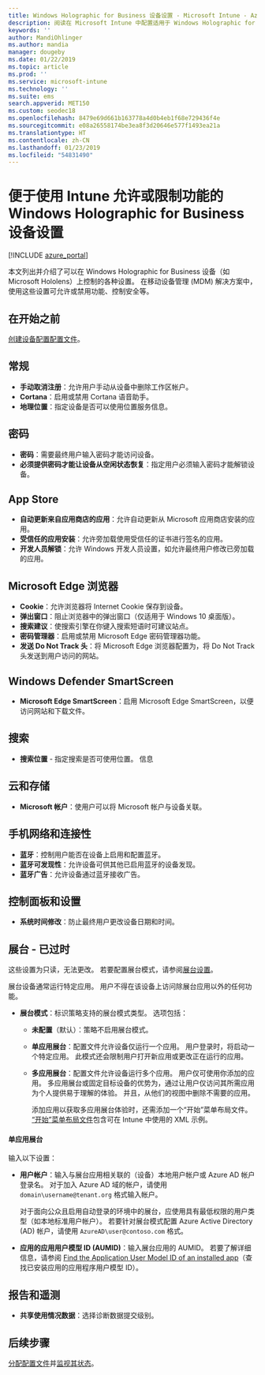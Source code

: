 ```yaml
---
title: Windows Holographic for Business 设备设置 - Microsoft Intune - Azure | Microsoft Docs
description: 阅读在 Microsoft Intune 中配置适用于 Windows Holographic for Business 的设备限制的相关信息并进行配置，包括注销、地理位置、密码、从应用商店安装应用、Microsoft Edge 中的 Cookie 和弹出窗口、Windows Defender、搜索、云和存储、蓝牙连接、系统时间，以及 Azure 中的使用情况数据。
keywords: ''
author: MandiOhlinger
ms.author: mandia
manager: dougeby
ms.date: 01/22/2019
ms.topic: article
ms.prod: ''
ms.service: microsoft-intune
ms.technology: ''
ms.suite: ems
search.appverid: MET150
ms.custom: seodec18
ms.openlocfilehash: 8479e69d661b163778a4d0b4eb1f68e729436f4e
ms.sourcegitcommit: e08a26558174be3ea8f3d20646e577f1493ea21a
ms.translationtype: HT
ms.contentlocale: zh-CN
ms.lasthandoff: 01/23/2019
ms.locfileid: "54831490"
---
```

# <a name="windows-holographic-for-business-device-settings-to-allow-or-restrict-features-using-intune"></a>便于使用 Intune 允许或限制功能的 Windows Holographic for Business 设备设置

[!INCLUDE [azure_portal](./includes/azure_portal.md)]

本文列出并介绍了可以在 Windows Holographic for Business 设备（如 Microsoft Hololens）上控制的各种设置。 在移动设备管理 (MDM) 解决方案中，使用这些设置可允许或禁用功能、控制安全等。

## <a name="before-you-begin"></a>在开始之前

[创建设备配置配置文件](device-restrictions-configure.md#create-the-profile)。

## <a name="general"></a>常规

- **手动取消注册**：允许用户手动从设备中删除工作区帐户。
- **Cortana**：启用或禁用 Cortana 语音助手。
- **地理位置**：指定设备是否可以使用位置服务信息。

## <a name="password"></a>密码

- **密码**：需要最终用户输入密码才能访问设备。
- **必须提供密码才能让设备从空闲状态恢复**：指定用户必须输入密码才能解锁设备。

## <a name="app-store"></a>App Store

- **自动更新来自应用商店的应用**：允许自动更新从 Microsoft 应用商店安装的应用。
- **受信任的应用安装**：允许旁加载使用受信任的证书进行签名的应用。
- **开发人员解锁**：允许 Windows 开发人员设置，如允许最终用户修改已旁加载的应用。

## <a name="microsoft-edge-browser"></a>Microsoft Edge 浏览器

- **Cookie**：允许浏览器将 Internet Cookie 保存到设备。
- **弹出窗口**：阻止浏览器中的弹出窗口（仅适用于 Windows 10 桌面版）。
- **搜索建议**：使搜索引擎在你键入搜索短语时可建议站点。
- **密码管理器**：启用或禁用 Microsoft Edge 密码管理器功能。
- **发送 Do Not Track 头**：将 Microsoft Edge 浏览器配置为，将 Do Not Track 头发送到用户访问的网站。

## <a name="windows-defender-smart-screen"></a>Windows Defender SmartScreen

- **Microsoft Edge SmartScreen**：启用 Microsoft Edge SmartScreen，以便访问网站和下载文件。

## <a name="search"></a>搜索

- **搜索位置** - 指定搜索是否可使用位置。 信息

## <a name="cloud-and-storage"></a>云和存储

- **Microsoft 帐户**：使用户可以将 Microsoft 帐户与设备关联。

## <a name="cellular-and-connectivity"></a>手机网络和连接性

- **蓝牙**：控制用户能否在设备上启用和配置蓝牙。
- **蓝牙可发现性**：允许设备可供其他已启用蓝牙的设备发现。
- **蓝牙广告**：允许设备通过蓝牙接收广告。

## <a name="control-panel-and-settings"></a>控制面板和设置

- **系统时间修改**：防止最终用户更改设备日期和时间。

## <a name="kiosk---obsolete"></a>展台 - 已过时

这些设置为只读，无法更改。 若要配置展台模式，请参阅[展台设置](kiosk-settings-holographic.md)。

展台设备通常运行特定应用。 用户不得在该设备上访问除展台应用以外的任何功能。

- **展台模式**：标识策略支持的展台模式类型。 选项包括：

  - **未配置**（默认）：策略不启用展台模式。 
  - **单应用展台**：配置文件允许设备仅运行一个应用。 用户登录时，将启动一个特定应用。 此模式还会限制用户打开新应用或更改正在运行的应用。
  - **多应用展台**：配置文件允许设备运行多个应用。 用户仅可使用你添加的应用。 多应用展台或固定目标设备的优势为，通过让用户仅访问其所需应用为个人提供易于理解的体验。 并且，从他们的视图中删除不需要的应用。 
  
    添加应用以获取多应用展台体验时，还需添加一个“开始”菜单布局文件。 [“开始”菜单布局文件](https://docs.microsoft.com/hololens/hololens-kiosk#start-layout-file-for-intune)包含可在 Intune 中使用的 XML 示例。 

#### <a name="single-app-kiosks"></a>单应用展台

输入以下设置：

- **用户帐户**：输入与展台应用相关联的（设备）本地用户帐户或 Azure AD 帐户登录名。 对于加入 Azure AD 域的帐户，请使用 `domain\username@tenant.org` 格式输入帐户。 

    对于面向公众且启用自动登录的环境中的展台，应使用具有最低权限的用户类型（如本地标准用户帐户）。 若要针对展台模式配置 Azure Active Directory (AD) 帐户，请使用 `AzureAD\user@contoso.com` 格式。

- **应用的应用用户模型 ID (AUMID)**：输入展台应用的 AUMID。 若要了解详细信息，请参阅 [Find the Application User Model ID of an installed app](https://docs.microsoft.com/windows-hardware/customize/enterprise/find-the-application-user-model-id-of-an-installed-app)（查找已安装应用的应用程序用户模型 ID）。

## <a name="reporting-and-telemetry"></a>报告和遥测

- **共享使用情况数据**：选择诊断数据提交级别。

## <a name="next-steps"></a>后续步骤

[分配配置文件](device-profile-assign.md)并[监视其状态](device-profile-monitor.md)。
